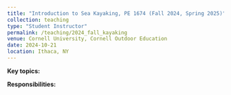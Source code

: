 ```yaml
---
title: "Introduction to Sea Kayaking, PE 1674 (Fall 2024, Spring 2025)"
collection: teaching
type: "Student Instructor"
permalink: /teaching/2024_fall_kayaking
venue: Cornell University, Cornell Outdoor Education
date: 2024-10-21
location: Ithaca, NY
---
```

<b>Key topics:</b>

<b>Responsibilities:</b> 
